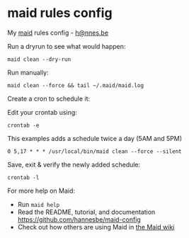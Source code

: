 # maid rules config

My [maid](https://github.com/hannesbe/maid) rules config - h@nnes.be 

Run a dryrun to see what would happen:

`maid clean --dry-run`

Run manually: 

`maid clean --force && tail ~/.maid/maid.log`

Create a cron to schedule it: 

Edit your crontab using: 

```
crontab -e
```

This examples adds a schedule twice a day (5AM and 5PM)

```
0 5,17 * * * /usr/local/bin/maid clean --force --silent
```

Save, exit & verify the newly added schedule: 

```
crontab -l
``` 

For more help on Maid:

-  Run `maid help`
-  Read the README, tutorial, and documentation https://github.com/hannesbe/maid-config
-  Check out how others are using Maid in [the Maid wiki](https://github.com/hannesbe/maid-config/wiki)
